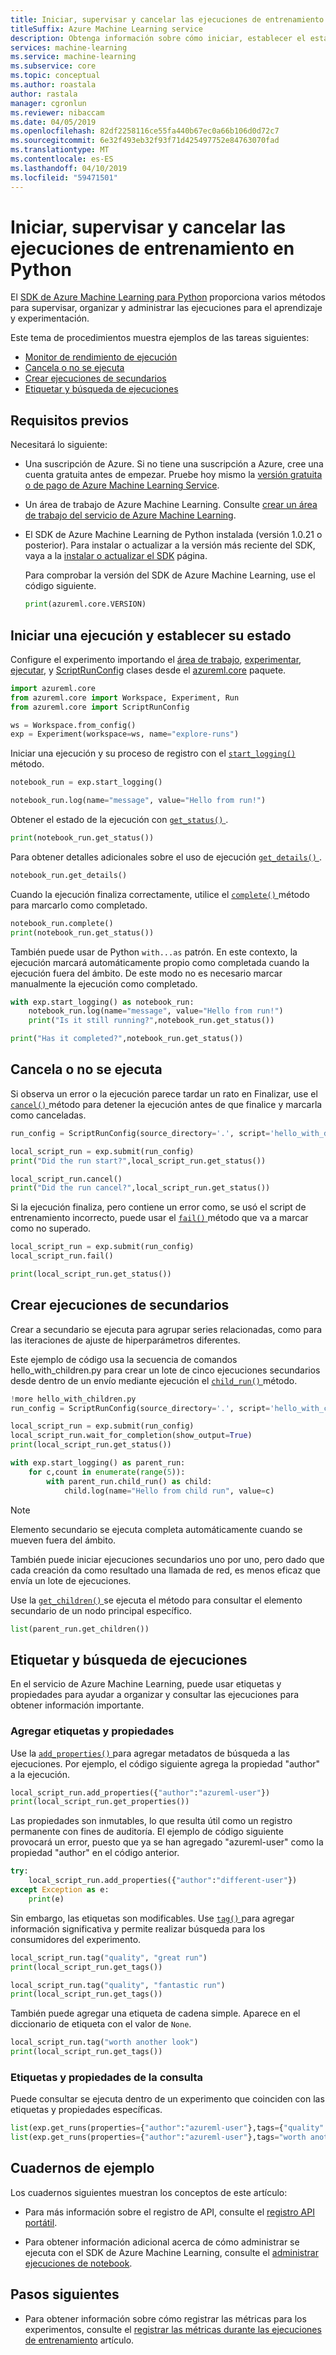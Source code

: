 ```yaml
---
title: Iniciar, supervisar y cancelar las ejecuciones de entrenamiento en Python
titleSuffix: Azure Machine Learning service
description: Obtenga información sobre cómo iniciar, establecer el estado de etiqueta y organizar los experimentos de aprendizaje automático.
services: machine-learning
ms.service: machine-learning
ms.subservice: core
ms.topic: conceptual
ms.author: roastala
author: rastala
manager: cgronlun
ms.reviewer: nibaccam
ms.date: 04/05/2019
ms.openlocfilehash: 82df2258116ce55fa440b67ec0a66b106d0d72c7
ms.sourcegitcommit: 6e32f493eb32f93f71d425497752e84763070fad
ms.translationtype: MT
ms.contentlocale: es-ES
ms.lasthandoff: 04/10/2019
ms.locfileid: "59471501"
---
```

# <a name="start-monitor-and-cancel-training-runs-in-python"></a>Iniciar, supervisar y cancelar las ejecuciones de entrenamiento en Python

El [SDK de Azure Machine Learning para Python](https://docs.microsoft.com/python/api/overview/azure/ml/intro?view=azure-ml-py) proporciona varios métodos para supervisar, organizar y administrar las ejecuciones para el aprendizaje y experimentación.

Este tema de procedimientos muestra ejemplos de las tareas siguientes:

* [Monitor de rendimiento de ejecución](#monitor)
* [Cancela o no se ejecuta](#cancel)
* [Crear ejecuciones de secundarios](#children)
* [Etiquetar y búsqueda de ejecuciones](#tag)

## <a name="prerequisites"></a>Requisitos previos

Necesitará lo siguiente:

* Una suscripción de Azure. Si no tiene una suscripción a Azure, cree una cuenta gratuita antes de empezar. Pruebe hoy mismo la [versión gratuita o de pago de Azure Machine Learning Service](https://aka.ms/AMLFree).

* Un área de trabajo de Azure Machine Learning. Consulte [crear un área de trabajo del servicio de Azure Machine Learning](setup-create-workspace.md).

* El SDK de Azure Machine Learning de Python instalada (versión 1.0.21 o posterior). Para instalar o actualizar a la versión más reciente del SDK, vaya a la [instalar o actualizar el SDK](https://docs.microsoft.com/python/api/overview/azure/ml/install?view=azure-ml-py) página.

    Para comprobar la versión del SDK de Azure Machine Learning, use el código siguiente.

    ```Python
    print(azureml.core.VERSION)
    ```

<a name="monitor"></a>

## <a name="start-a-run-and-set-its-status"></a>Iniciar una ejecución y establecer su estado

Configure el experimento importando el [área de trabajo](https://docs.microsoft.com/python/api/azureml-core/azureml.core.workspace.workspace?view=azure-ml-py), [experimentar](https://docs.microsoft.com/python/api/azureml-core/azureml.core.experiment.experiment?view=azure-ml-py), [ejecutar](https://docs.microsoft.com/python/api/azureml-core/azureml.core.run(class)?view=azure-ml-py), y [ScriptRunConfig](https://docs.microsoft.com/python/api/azureml-core/azureml.core.scriptrunconfig?view=azure-ml-py) clases desde el [azureml.core](https://docs.microsoft.com/python/api/azureml-core/azureml.core?view=azure-ml-py) paquete.

```Python
import azureml.core
from azureml.core import Workspace, Experiment, Run
from azureml.core import ScriptRunConfig

ws = Workspace.from_config()
exp = Experiment(workspace=ws, name="explore-runs")
```

Iniciar una ejecución y su proceso de registro con el [ `start_logging()` ](https://docs.microsoft.com/python/api/azureml-core/azureml.core.experiment(class)?view=azure-ml-py#start-logging--args----kwargs-) método.

```Python
notebook_run = exp.start_logging()

notebook_run.log(name="message", value="Hello from run!")
```

Obtener el estado de la ejecución con [ `get_status()` ](https://docs.microsoft.com/python/api/azureml-core/azureml.core.run(class)?view=azure-ml-py#get-status--).

```Python
print(notebook_run.get_status())
```

Para obtener detalles adicionales sobre el uso de ejecución [ `get_details()` ](https://docs.microsoft.com/python/api/azureml-core/azureml.core.workspace.workspace?view=azure-ml-py#get-details--).

```Python
notebook_run.get_details()
```

Cuando la ejecución finaliza correctamente, utilice el [ `complete()` ](https://docs.microsoft.com/python/api/azureml-core/azureml.core.run(class)?view=azure-ml-py#complete--set-status-true-) método para marcarlo como completado.

```Python
notebook_run.complete()
print(notebook_run.get_status())
```

También puede usar de Python `with...as` patrón. En este contexto, la ejecución marcará automáticamente propio como completada cuando la ejecución fuera del ámbito. De este modo no es necesario marcar manualmente la ejecución como completado.

```Python
with exp.start_logging() as notebook_run:
    notebook_run.log(name="message", value="Hello from run!")
    print("Is it still running?",notebook_run.get_status())

print("Has it completed?",notebook_run.get_status())
```

<a name="cancel"></a>

## <a name="cancel-or-fail-runs"></a>Cancela o no se ejecuta

 Si observa un error o la ejecución parece tardar un rato en Finalizar, use el [ `cancel()` ](https://docs.microsoft.com/python/api/azureml-core/azureml.core.run(class)?view=azure-ml-py#cancel--) método para detener la ejecución antes de que finalice y marcarla como canceladas.

```Python
run_config = ScriptRunConfig(source_directory='.', script='hello_with_delay.py')

local_script_run = exp.submit(run_config)
print("Did the run start?",local_script_run.get_status())

local_script_run.cancel()
print("Did the run cancel?",local_script_run.get_status())
```

Si la ejecución finaliza, pero contiene un error como, se usó el script de entrenamiento incorrecto, puede usar el [ `fail()` ](https://docs.microsoft.com/python/api/azureml-core/azureml.core.run(class)?view=azure-ml-py#fail-error-details-none---set-status-true-) método que va a marcar como no superado.

```Python
local_script_run = exp.submit(run_config)
local_script_run.fail()

print(local_script_run.get_status())
```

<a name="children"></a>

## <a name="create-child-runs"></a>Crear ejecuciones de secundarios

Crear a secundario se ejecuta para agrupar series relacionadas, como para las iteraciones de ajuste de hiperparámetros diferentes.

Este ejemplo de código usa la secuencia de comandos hello_with_children.py para crear un lote de cinco ejecuciones secundarios desde dentro de un envío mediante ejecución el [ `child_run()` ](https://docs.microsoft.com/python/api/azureml-core/azureml.core.run(class)?view=azure-ml-py#child-run-name-none--run-id-none--outputs-none-) método.

```Python
!more hello_with_children.py
run_config = ScriptRunConfig(source_directory='.', script='hello_with_children.py')

local_script_run = exp.submit(run_config)
local_script_run.wait_for_completion(show_output=True)
print(local_script_run.get_status())

with exp.start_logging() as parent_run:
    for c,count in enumerate(range(5)):
        with parent_run.child_run() as child:
            child.log(name="Hello from child run", value=c)
```

> [!NOTE]
> Elemento secundario se ejecuta completa automáticamente cuando se mueven fuera del ámbito.

También puede iniciar ejecuciones secundarios uno por uno, pero dado que cada creación da como resultado una llamada de red, es menos eficaz que envía un lote de ejecuciones.

Use la [ `get_children()` ](https://docs.microsoft.com/python/api/azureml-core/azureml.core.run(class)?view=azure-ml-py#get-children-recursive-false--tags-none--properties-none--type-none--status-none---rehydrate-runs-true-) se ejecuta el método para consultar el elemento secundario de un nodo principal específico.

```Python
list(parent_run.get_children())
```

<a name="tag"></a>

## <a name="tag-and-find-runs"></a>Etiquetar y búsqueda de ejecuciones

En el servicio de Azure Machine Learning, puede usar etiquetas y propiedades para ayudar a organizar y consultar las ejecuciones para obtener información importante.

### <a name="add-properties-and-tags"></a>Agregar etiquetas y propiedades

Use la [ `add_properties()` ](https://docs.microsoft.com/python/api/azureml-core/azureml.core.run(class)?view=azure-ml-py#add-properties-properties-) para agregar metadatos de búsqueda a las ejecuciones. Por ejemplo, el código siguiente agrega la propiedad "author" a la ejecución.

```Python
local_script_run.add_properties({"author":"azureml-user"})
print(local_script_run.get_properties())
```

Las propiedades son inmutables, lo que resulta útil como un registro permanente con fines de auditoría. El ejemplo de código siguiente provocará un error, puesto que ya se han agregado "azureml-user" como la propiedad "author" en el código anterior.

```Python
try:
    local_script_run.add_properties({"author":"different-user"})
except Exception as e:
    print(e)
```

Sin embargo, las etiquetas son modificables. Use [ `tag()` ](https://docs.microsoft.com/python/api/azureml-core/azureml.core.run(class)?view=azure-ml-py#tag-key--value-none-) para agregar información significativa y permite realizar búsqueda para los consumidores del experimento.

```Python
local_script_run.tag("quality", "great run")
print(local_script_run.get_tags())

local_script_run.tag("quality", "fantastic run")
print(local_script_run.get_tags())
```

También puede agregar una etiqueta de cadena simple. Aparece en el diccionario de etiqueta con el valor de `None`.

```Python
local_script_run.tag("worth another look")
print(local_script_run.get_tags())
```

### <a name="query-properties-and-tags"></a>Etiquetas y propiedades de la consulta

Puede consultar se ejecuta dentro de un experimento que coinciden con las etiquetas y propiedades específicas.

```Python
list(exp.get_runs(properties={"author":"azureml-user"},tags={"quality":"fantastic run"}))
list(exp.get_runs(properties={"author":"azureml-user"},tags="worth another look"))
```

## <a name="example-notebooks"></a>Cuadernos de ejemplo

Los cuadernos siguientes muestran los conceptos de este artículo:

* Para más información sobre el registro de API, consulte el [registro API portátil](https://github.com/Azure/MachineLearningNotebooks/blob/master/how-to-use-azureml/training/logging-api/logging-api.ipynb).

* Para obtener información adicional acerca de cómo administrar se ejecuta con el SDK de Azure Machine Learning, consulte el [administrar ejecuciones de notebook](https://github.com/Azure/MachineLearningNotebooks/tree/master/how-to-use-azureml/training/manage-runs).

## <a name="next-steps"></a>Pasos siguientes

* Para obtener información sobre cómo registrar las métricas para los experimentos, consulte el [registrar las métricas durante las ejecuciones de entrenamiento](https://docs.microsoft.com/azure/machine-learning/service/how-to-track-experiment) artículo.